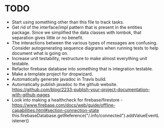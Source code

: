 # TODO


* Start using something other than this file to track tasks.
* Get rid of the interface/impl pattern that is present in
  the entities package.  Since we simplified the data classes
  with lombok, that separation gives little or no benefit.
* The interactions between the various types of messages are
  confusing.  Consider autogenerating sequence diagrams when
  running tests to help document what is going on.
* Increase unit testability, restructure to make almost everything
  unit testable.
* Refactor firebase database into something that is  integration testable.
* Make a template project for dropwizard.
* Automatically generate javadoc in Travis build.
* Automatically publish javadoc to the github website.
   https://github.com/blog/2233-publish-your-project-documentation-with-github-pages
* Look into making a healthcheck for firebase/firestore
       - https://www.firebase.com/docs/web/guide/offline-capabilities.html#section-connection-state
         this.firebaseDatabase.getReference("/.info/connected").addValueEventListener()
